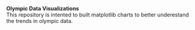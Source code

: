 **Olympic Data Visualizations**<br />
This repository is intented to built matplotlib charts to better underestand the trends in olympic data.
